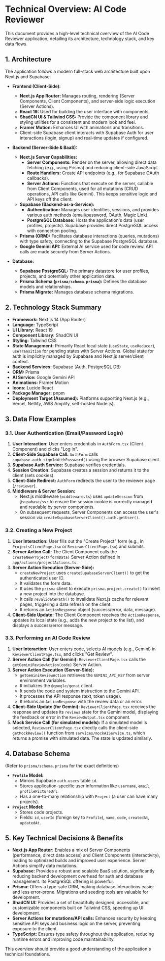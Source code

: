 # Technical Overview: AI Code Reviewer

This document provides a high-level technical overview of the AI Code Reviewer application, detailing its architecture, technology stack, and key data flows.

## 1. Architecture

The application follows a modern full-stack web architecture built upon Next.js and Supabase.

- **Frontend (Client-Side):**

  - **Next.js App Router:** Manages routing, rendering (Server Components, Client Components), and server-side logic execution (Server Actions).
  - **React 19:** Used for building the user interface with components.
  - **ShadCN UI & Tailwind CSS:** Provide the component library and styling utilities for a consistent and modern look and feel.
  - **Framer Motion:** Enhances UI with animations and transitions.
  - Client-side Supabase client interacts with Supabase Auth for user interactions (login, signup) and real-time updates if configured.

- **Backend (Server-Side & BaaS):**

  - **Next.js Server Capabilities:**
    - **Server Components:** Render on the server, allowing direct data fetching (e.g., using Prisma) and reducing client-side JavaScript.
    - **Route Handlers:** Create API endpoints (e.g., for Supabase OAuth callbacks).
    - **Server Actions:** Functions that execute on the server, callable from Client Components, used for all mutations (CRUD operations, API calls like Gemini). This keeps sensitive logic and API keys off the client.
  - **Supabase (Backend-as-a-Service):**
    - **Authentication:** Manages user identities, sessions, and provides various auth methods (email/password, OAuth, Magic Link).
    - **PostgreSQL Database:** Hosts the application's data (user profiles, projects). Supabase provides direct PostgreSQL access with connection pooling.
  - **Prisma (ORM):** Facilitates database interactions (queries, mutations) with type safety, connecting to the Supabase PostgreSQL database.
  - **Google Gemini API:** External AI service used for code review. API calls are made securely from Server Actions.

- **Database:**
  - **Supabase PostgreSQL:** The primary datastore for user profiles, projects, and potentially other application data.
  - **Prisma Schema (`prisma/schema.prisma`):** Defines the database models and relationships.
  - **Prisma Migrate:** Manages database schema migrations.

## 2. Technology Stack Summary

- **Framework:** Next.js 14 (App Router)
- **Language:** TypeScript
- **UI Library:** React 19
- **Component Library:** ShadCN UI
- **Styling:** Tailwind CSS
- **State Management:** Primarily React local state (`useState`, `useReducer`), `useTransition` for pending states with Server Actions. Global state for auth is implicitly managed by Supabase and Next.js server/client context.
- **Backend Services:** Supabase (Auth, PostgreSQL DB)
- **ORM:** Prisma
- **AI Service:** Google Gemini API
- **Animations:** Framer Motion
- **Icons:** Lucide React
- **Package Manager:** pnpm
- **Deployment Target (Assumed):** Platforms supporting Next.js (e.g., Vercel, Netlify, AWS Amplify, self-hosted Node.js).

## 3. Data Flow Examples

### 3.1. User Authentication (Email/Password Login)

1.  **User Interaction:** User enters credentials in `AuthForm.tsx` (Client Component) and clicks "Log In".
2.  **Client-Side Supabase Call:** `AuthForm` calls `supabase.auth.signInWithPassword()` using the browser Supabase client.
3.  **Supabase Auth Service:** Supabase verifies credentials.
4.  **Session Creation:** Supabase creates a session and returns it to the client (sets cookies).
5.  **Client-Side Redirect:** `AuthForm` redirects the user to the reviewer page (`/reviewer`).
6.  **Middleware & Server Session:**
    - Next.js middleware (`middleware.ts`) uses `updateSession` from `@supabase/ssr` to ensure the session cookie is correctly managed and readable by server components.
    - On subsequent requests, Server Components can access the user's session via `createSupabaseServerClient().auth.getUser()`.

### 3.2. Creating a New Project

1.  **User Interaction:** User fills out the "Create Project" form (e.g., in `ProjectsClientPage.tsx` or `ReviewerClientPage.tsx`) and submits.
2.  **Server Action Call:** The Client Component calls the `createNewProject(formData)` Server Action defined in `app/actions/projectActions.ts`.
3.  **Server Action Execution (Server-Side):**
    - `createNewProject` uses `createSupabaseServerClient()` to get the authenticated user ID.
    - It validates the form data.
    - It uses the `prisma` client to execute `prisma.project.create()` to insert a new project into the database.
    - It calls `revalidatePath()` to invalidate Next.js cache for relevant pages, triggering a data refresh on the client.
    - It returns an `ActionResponse` object (success/error, data, message).
4.  **Client-Side Update:** The Client Component receives the `ActionResponse`, updates its local state (e.g., adds the new project to the list), and displays a success/error message.

### 3.3. Performing an AI Code Review

1.  **User Interaction:** User enters code, selects AI models (e.g., Gemini) in `ReviewerClientPage.tsx`, and clicks "Get Review".
2.  **Server Action Call (for Gemini):** `ReviewerClientPage.tsx` calls the `getGeminiReviewAction(code)` Server Action.
3.  **Server Action Execution (Server-Side):**
    - `getGeminiReviewAction` retrieves the `GEMINI_API_KEY` from server environment variables.
    - It initializes the `@google/genai` client.
    - It sends the code and system instruction to the Gemini API.
    - It processes the API response (text, token usage).
    - It returns an `ActionResponse` with the review data or an error.
4.  **Client-Side Update (for Gemini):** `ReviewerClientPage.tsx` receives the response and updates its `reviews` state for the Gemini model, displaying the feedback or error in the `ReviewOutput.tsx` component.
5.  **Mock Service Call (for simulated models):** If a simulated model is selected, `ReviewerClientPage.tsx` directly calls the client-side `getMockReview()` function from `services/mockAIService.ts`, which returns a promise with simulated data. The state is updated similarly.

## 4. Database Schema

(Refer to `prisma/schema.prisma` for the exact definitions)

- **`Profile` Model:**
  - Mirrors Supabase `auth.users` table `id`.
  - Stores application-specific user information like `username`, `email`, `profilePictureUrl`.
  - Has a one-to-many relationship with `Project` (a user can have many projects).
- **`Project` Model:**
  - Stores code projects.
  - Fields: `id`, `userId` (foreign key to `Profile`), `name`, `code`, `createdAt`, `updatedAt`.

## 5. Key Technical Decisions & Benefits

- **Next.js App Router:** Enables a mix of Server Components (performance, direct data access) and Client Components (interactivity), leading to optimized builds and improved user experience. Server Actions simplify data mutations.
- **Supabase:** Provides a robust and scalable BaaS solution, significantly reducing backend development overhead for auth and database management. Its PostgreSQL offering is powerful.
- **Prisma:** Offers a type-safe ORM, making database interactions easier and less error-prone. Migrations and seeding tools are valuable for development.
- **ShadCN UI:** Provides a set of beautifully designed, accessible, and customizable components built on Tailwind CSS, speeding up UI development.
- **Server Actions for mutations/API calls:** Enhances security by keeping sensitive API keys and business logic on the server, preventing exposure to the client.
- **TypeScript:** Ensures type safety throughout the application, reducing runtime errors and improving code maintainability.

This overview should provide a good understanding of the application's technical foundations.

